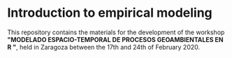 # Introduction to empirical modeling

This repository contains the materials for the development of the workshop **"MODELADO ESPACIO-TEMPORAL DE PROCESOS GEOAMBIENTALES EN R "**, held in Zaragoza between the 17th and 24th of February 2020.
